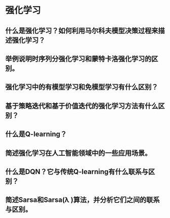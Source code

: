 # 强化学习

## 什么是强化学习？如何利用马尔科夫模型决策过程来描述强化学习？

## 举例说明时序列分强化学习和蒙特卡洛强化学习的区别。

## 强化学习中的有模型学习和免模型学习有什么区别？

## 基于策略迭代和基于价值迭代的强化学习方法有什么区别？

## 什么是Q-learning？

## 简述强化学习在人工智能领域中的一些应用场景。

## 什么是DQN？它与传统Q-learning有什么联系与区别？

## 简述Sarsa和Sarsa(λ )算法，并分析它们之间的联系与区别。
